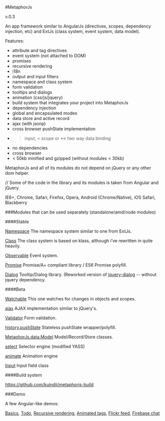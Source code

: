 #MetaphorJs

v.0.3

An app framework similar to AngularJs (directives, scopes, dependency injection, etc)
and ExtJs (class system, event system, data model).

Features:

* attribute and tag directives
* event system (not attached to DOM)
* promises
* recursive rendering
* i18n
* output and input filters
* namespace and class system
* form validation
* tooltips and dialogs
* animation (css/js/jquery)
* build system that integrates your project into MetaphorJs
* dependency injection
* global and encapsulated modes
* data store and active record
* ajax (with jsonp)
* cross browser pushState implementation
* > input, < scope or <-> two way data binding
* no dependencies
* cross browser
* < 50kb minified and gzipped (without modules < 30kb)


MetaphorJs and all of its modules do not depend on jQuery or any other dom helper.

// Some of the code in the library and its modules is taken from Angular and jQuery.

IE6+, Chrome, Safari, Firefox, Opera, Android (Chrome/Native), iOS Safari, Blackberry

###Modules that can be used separately (standalone/amd/node modules)

####Stable

[Namespace](https://github.com/kuindji/metaphorjs-namespace)
The namespace system similar to one from ExtJs.

[Class](https://github.com/kuindji/metaphorjs-class)
The class system is based on klass, although i’ve rewritten in quite heavily.

[Observable](https://github.com/kuindji/metaphorjs-observable)
Event system.

[Promise](https://github.com/kuindji/metaphorjs-promise)
Promise/A+ compliant library / ES6 Promise polyfill.

[Dialog](https://github.com/kuindji/metaphorjs-dialog)
Tooltip/Dialog library. (Reworked version of [jquery-dialog](https://github.com/kuindji/jquery-dialog) -- without
jquery dependency.

####Beta

[Watchable](https://github.com/kuindji/metaphorjs-watchable)
This one watches for changes in objects and scopes.

[ajax](https://github.com/kuindji/metaphorjs-ajax)
AJAX implementation similar to jQuery's.

[Validator](https://github.com/kuindji/metaphorjs-validator)
Form validation.

[history.pushState](https://github.com/kuindji/metaphorjs-history)
Stateless pushState wrapper/polyfill.

[MetaphorJs.data.Model](https://github.com/kuindji/metaphorjs-model)
Model/Record/Store classes.

[select](https://github.com/kuindji/metaphorjs-select)
Selector engine (modified YASS)

[animate](https://github.com/kuindji/metaphorjs-animate)
Animation engine

[Input](https://github.com/kuindji/metaphorjs-input)
Input field class

####Build system

https://github.com/kuindji/metaphorjs-build

###Demo

A few Angular-like demos:

[Basics](http://kuindji.com/js/metaphorjs/demo/basics.html),
[Todo](http://kuindji.com/js/metaphorjs/demo/todo.html),
[Recursive rendering](http://kuindji.com/js/metaphorjs/demo/recursive.html),
[Animated tags](http://kuindji.com/js/metaphorjs/demo/tags.html),
[Flickr feed](http://kuindji.com/js/metaphorjs/demo/flickr.html),
[Firebase chat](http://kuindji.com/js/metaphorjs/demo/firebase.html)